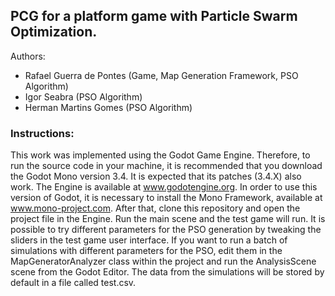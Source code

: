 ## PCG for a platform game with Particle Swarm Optimization.

Authors:

- Rafael Guerra de Pontes (Game, Map Generation Framework, PSO Algorithm)
- Igor Seabra (PSO Algorithm)
- Herman Martins Gomes (PSO Algorithm)

### Instructions:

This work was implemented using the Godot Game Engine. Therefore, to run the source code in your machine, it is recommended that you download the Godot Mono version 3.4. It is expected that its patches (3.4.X) also work. The Engine is available at www.godotengine.org. In order to use this version of Godot, it is necessary to install the Mono Framework, available at www.mono-project.com. After that, clone this repository and open the project file in the Engine. Run the main scene and the test game will run. It is possible to try different parameters for the PSO generation by tweaking the sliders in the test game user interface. If you want to run a batch of simulations with different parameters for the PSO, edit them in the MapGeneratorAnalyzer class within the project and run the AnalysisScene scene from the Godot Editor. The data from the simulations will be stored by default in a file called test.csv.
